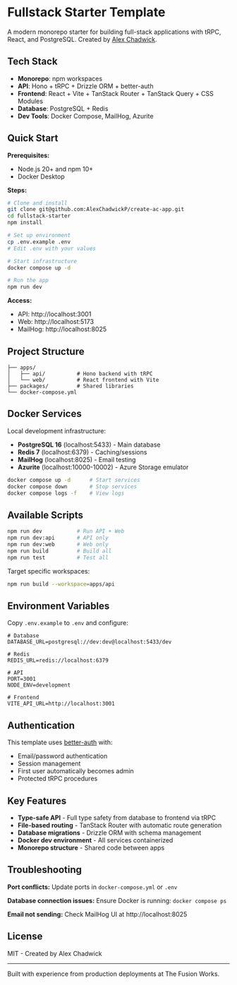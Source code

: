 # Fullstack Starter Template

A modern monorepo starter for building full-stack applications with tRPC, React, and PostgreSQL. Created by [Alex Chadwick](https://github.com/AlexChadwickP).

## Tech Stack

- **Monorepo**: npm workspaces
- **API**: Hono + tRPC + Drizzle ORM + better-auth
- **Frontend**: React + Vite + TanStack Router + TanStack Query + CSS Modules
- **Database**: PostgreSQL + Redis
- **Dev Tools**: Docker Compose, MailHog, Azurite

## Quick Start

**Prerequisites:**
- Node.js 20+ and npm 10+
- Docker Desktop

**Steps:**
```bash
# Clone and install
git clone git@github.com:AlexChadwickP/create-ac-app.git
cd fullstack-starter
npm install

# Set up environment
cp .env.example .env
# Edit .env with your values

# Start infrastructure
docker compose up -d

# Run the app
npm run dev
```

**Access:**
- API: http://localhost:3001
- Web: http://localhost:5173
- MailHog: http://localhost:8025

## Project Structure
```
├── apps/
│   ├── api/          # Hono backend with tRPC
│   └── web/          # React frontend with Vite
├── packages/         # Shared libraries
└── docker-compose.yml
```

## Docker Services

Local development infrastructure:

- **PostgreSQL 16** (localhost:5433) - Main database
- **Redis 7** (localhost:6379) - Caching/sessions
- **MailHog** (localhost:8025) - Email testing
- **Azurite** (localhost:10000-10002) - Azure Storage emulator
```bash
docker compose up -d      # Start services
docker compose down       # Stop services
docker compose logs -f    # View logs
```

## Available Scripts
```bash
npm run dev           # Run API + Web
npm run dev:api       # API only
npm run dev:web       # Web only
npm run build         # Build all
npm run test          # Test all
```

Target specific workspaces:
```bash
npm run build --workspace=apps/api
```

## Environment Variables

Copy `.env.example` to `.env` and configure:
```env
# Database
DATABASE_URL=postgresql://dev:dev@localhost:5433/dev

# Redis
REDIS_URL=redis://localhost:6379

# API
PORT=3001
NODE_ENV=development

# Frontend
VITE_API_URL=http://localhost:3001
```

## Authentication

This template uses [better-auth](https://better-auth.com) with:
- Email/password authentication
- Session management
- First user automatically becomes admin
- Protected tRPC procedures

## Key Features

- **Type-safe API** - Full type safety from database to frontend via tRPC
- **File-based routing** - TanStack Router with automatic route generation
- **Database migrations** - Drizzle ORM with schema management
- **Docker dev environment** - All services containerized
- **Monorepo structure** - Shared code between apps

## Troubleshooting

**Port conflicts:**
Update ports in `docker-compose.yml` or `.env`

**Database connection issues:**
Ensure Docker is running: `docker compose ps`

**Email not sending:**
Check MailHog UI at http://localhost:8025

## License

MIT - Created by Alex Chadwick

---

Built with experience from production deployments at The Fusion Works.